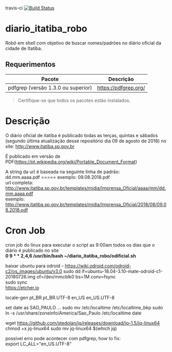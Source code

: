 travis-ci [![Build Status](https://travis-ci.org/dodopontocom/diario_itatiba_robo.svg?branch=master)](https://travis-ci.org/dodopontocom/diario_itatiba_robo)
# diario_itatiba_robo
Robô em shell com objetivo de buscar nomes/padrões no diário oficial da cidade de Itatiba.  

## Requerimentos  

|Pacote| Descrição|  
|---------|--------------|  
|pdfgrep (versão 1.3.0 ou superior)|https://pdfgrep.org/|  
> Certifique-se que todos os pacotes estão instalados.    

# Descrição  
O diário oficial de itatiba é publicado todas as terças, quintas e sábados (segundo última atualização desse repositório dia 09 de agosto de 2018) no site: http://www.itatiba.sp.gov.br  

É publicado em versão de PDF(https://pt.wikipedia.org/wiki/Portable_Document_Format)  

A string da url é baseada na seguinte linha de padrão:  
dd.mm.aaaa.pdf ===== exemplo: 09.08.2018.pdf  
url completa:  
http://www.itatiba.sp.gov.br/templates/midia/Imprensa_Oficial/aaaa/mm/dd.mm.aaaa.pdf  
exemplo: http://www.itatiba.sp.gov.br/templates/midia/Imprensa_Oficial/2018/08/09.08.2018.pdf  

# Cron Job  
cron job do linux para executar o script as 9:00am todos os dias que o diário é publicado no site  
**0 9 * * 2,4,6 /usr/bin/bash ~/diario_itatiba_robo/odificial.sh**  

baixar ubuntu para odroid - https://wiki.odroid.com/odroid-c2/os_images/ubuntu/v3.0
sudo dd if=ubuntu-18.04-3.10-mate-odroid-c1-20180726.img of=/dev/mmcblk0 bs=1M conv=fsync  
sudo sync  
https://etcher.io  

locale-gen pt_BR pt_BR.UTF-8 en_US en_US.UTF-8  

set date as SAO_PAULO ...
sudo mv /etc/localtime /etc/localtime_bkp
sudo ln -s /usr/share/zoneinfo/America/Sao_Paulo /etc/localtime 
date  

wget https://github.com/stedolan/jq/releases/download/jq-1.5/jq-linux64
chmod +x jq-linux64
sudo mv jq-linux64 $(which jq)

possível erro pode acontecer com pdfgrep, how to fix:  
export LC_ALL="en_US.UTF-8"

